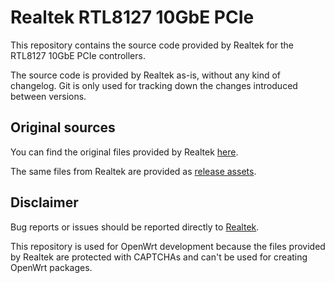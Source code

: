 # Realtek RTL8127 10GbE PCIe

This repository contains the source code provided by Realtek for the RTL8127 10GbE PCIe controllers.

The source code is provided by Realtek as-is, without any kind of changelog. Git is only used for tracking down the changes introduced between versions.

## Original sources

You can find the original files provided by Realtek [here](https://www.realtek.com/Download/List?cate_id=584).

The same files from Realtek are provided as [release assets](https://github.com/openwrt/rtl8127/releases).

## Disclaimer

Bug reports or issues should be reported directly to [Realtek](https://www.realtek.com).

This repository is used for OpenWrt development because the files provided by Realtek are protected with CAPTCHAs and can't be used for creating OpenWrt packages.
